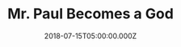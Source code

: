 ---
title: "Mr. Paul Becomes a God"
image: "https://i.imgur.com/kWHTaKc.jpg"
date: "2018-07-15T05:00:00.000Z"
video:
  type: "vimeo"
  id: "280123799"
speaker:
  name: "Rob Yanike"
  permalink: "rob-yanike"
series: "the-brave-adventures-of-mr-paul"
---